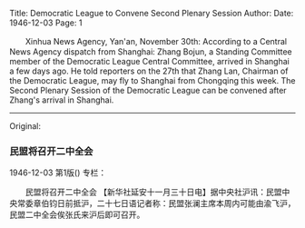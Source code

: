 Title: Democratic League to Convene Second Plenary Session
Author:
Date: 1946-12-03
Page: 1

　　Xinhua News Agency, Yan'an, November 30th: According to a Central News Agency dispatch from Shanghai: Zhang Bojun, a Standing Committee member of the Democratic League Central Committee, arrived in Shanghai a few days ago. He told reporters on the 27th that Zhang Lan, Chairman of the Democratic League, may fly to Shanghai from Chongqing this week. The Second Plenary Session of the Democratic League can be convened after Zhang's arrival in Shanghai.



<hr /> 

Original: 


### 民盟将召开二中全会

1946-12-03
第1版()
专栏：

　　民盟将召开二中全会
    【新华社延安十一月三十日电】据中央社沪讯：民盟中央常委章伯钧日前抵沪，二十七日语记者称：民盟张澜主席本周内可能由渝飞沪，民盟二中全会俟张氏来沪后即可召开。

